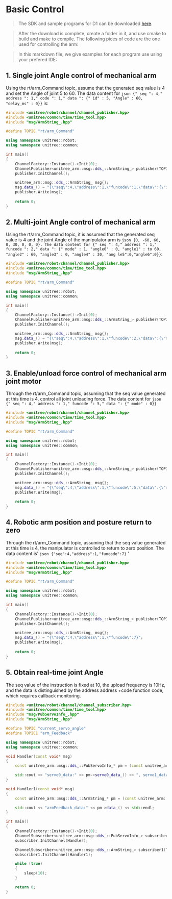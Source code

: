 # Basic Control

>The SDK and sample programs for D1 can be downloaded [here](https://unitree-firmware.oss-cn-hangzhou.aliyuncs.com/tool/d1_sdk.zip).

> After the download is complete, create a folder in it, and use cmake to build and make to compile. The following pices of code are the one used for controlling the arm:

> In this markdown file, we give examples for each program use using your prefered IDE:

## 1. Single joint Angle control of mechanical arm

Using the rt/arm_Command topic, assume that the generated seq value is 4 and set the Angle of joint 5 to 60. The data content for ```json {" seq ": 4," address ": 1," code ": 1," data ": {" id" : 5, "Angle" : 60, "delay_ms" : 0}}``` is:  
```cpp
#include <unitree/robot/channel/channel_publisher.hpp>
#include <unitree/common/time/time_tool.hpp>
#include "msg/ArmString_.hpp"

#define TOPIC "rt/arm_Command"

using namespace unitree::robot;
using namespace unitree::common;

int main()
{
    ChannelFactory::Instance()->Init(0);
    ChannelPublisher<unitree_arm::msg::dds_::ArmString_> publisher(TOPIC);
    publisher.InitChannel();

    unitree_arm::msg::dds_::ArmString_ msg{};
    msg.data_() = "{\"seq\":4,\"address\":1,\"funcode\":1,\"data\":{\"id\":5,\"angle\":60,\"delay_ms\":0}}";
    publisher.Write(msg);
 
    return 0;
}
```
## 2. Multi-joint Angle control of mechanical arm

Using the rt/arm_Command topic, it is assumed that the generated seq value is 4 and the joint Angle of the manipulator arm is ```json {0, -60, 60, 0, 30, 0, 0, 0}. The data content for {" seq ": 4," address ": 1," funcode ": 2," data ": {" mode" : 1, "angle0" : 0, "angle1" : to 60, "angle2" : 60, "angle3" : 0, "angle4" : 30, "ang le5":0,"angle6":0}}```:
```cpp
#include <unitree/robot/channel/channel_publisher.hpp>
#include <unitree/common/time/time_tool.hpp>
#include "msg/ArmString_.hpp"

#define TOPIC "rt/arm_Command"

using namespace unitree::robot;
using namespace unitree::common;

int main()
{
    ChannelFactory::Instance()->Init(0);
    ChannelPublisher<unitree_arm::msg::dds_::ArmString_> publisher(TOPIC);
    publisher.InitChannel();

    unitree_arm::msg::dds_::ArmString_ msg{};
    msg.data_() = "{\"seq\":4,\"address\":1,\"funcode\":2,\"data\":{\"mode\":1,\"angle0\":0,\"angle1\":-60,\"angle2\":60,\"angle3\":0,\"angle4\":30,\"angle5\":0,\"angle6\":0}}";
    publisher.Write(msg);
 
    return 0;
}
```

## 3. Enable/unload force control of mechanical arm joint motor
Through the rt/arm_Command topic, assuming that the seq value generated at this time is 4, control all joint unloading force. The data content for ```json {" seq ": 4," address ": 1," funcode ": 5," data ": {" mode" : 0}}```
```cpp
#include <unitree/robot/channel/channel_publisher.hpp>
#include <unitree/common/time/time_tool.hpp>
#include "msg/ArmString_.hpp"

#define TOPIC "rt/arm_Command"

using namespace unitree::robot;
using namespace unitree::common;

int main()
{
    ChannelFactory::Instance()->Init(0);
    ChannelPublisher<unitree_arm::msg::dds_::ArmString_> publisher(TOPIC);
    publisher.InitChannel();

    unitree_arm::msg::dds_::ArmString_ msg{};
    msg.data_() = "{\"seq\":4,\"address\":1,\"funcode\":5,\"data\":{\"mode\":0}}";
    publisher.Write(msg);
 
    return 0;
}
```

## 4. Robotic arm position and posture return to zero

Through the rt/arm_Command topic, assuming that the seq value generated at this time is 4, the manipulator is controlled to return to zero position. The data content is' ```json {"seq":4,"address":1,"funcode":7}``` '
```cpp
#include <unitree/robot/channel/channel_publisher.hpp>
#include <unitree/common/time/time_tool.hpp>
#include "msg/ArmString_.hpp"

#define TOPIC "rt/arm_Command"

using namespace unitree::robot;
using namespace unitree::common;

int main()
{
    ChannelFactory::Instance()->Init(0);
    ChannelPublisher<unitree_arm::msg::dds_::ArmString_> publisher(TOPIC);
    publisher.InitChannel();

    unitree_arm::msg::dds_::ArmString_ msg{};
    msg.data_() = "{\"seq\":4,\"address\":1,\"funcode\":7}";
    publisher.Write(msg);
 
    return 0;
}
```

## 5. Obtain real-time joint Angle

The seq value of the instruction is fixed at 10, the upload frequency is 10Hz, and the data is distinguished by the address address +code function code, which requires callback monitoring.
```cpp
#include <unitree/robot/channel/channel_subscriber.hpp>
#include <unitree/common/time/time_tool.hpp>
#include "msg/PubServoInfo_.hpp"
#include "msg/ArmString_.hpp"

#define TOPIC "current_servo_angle"
#define TOPIC1 "arm_Feedback"

using namespace unitree::robot;
using namespace unitree::common;

void Handler(const void* msg)
{
    const unitree_arm::msg::dds_::PubServoInfo_* pm = (const unitree_arm::msg::dds_::PubServoInfo_*)msg;

    std::cout << "servo0_data:" << pm->servo0_data_() << ", servo1_data:" << pm->servo1_data_() << ", servo2_data:" << pm->servo2_data_()<< ", servo3_data:" << pm->servo3_data_()<< ", servo4_data:" << pm->servo4_data_()<< ", servo5_data:" << pm->servo5_data_()<< ", servo6_data:" << pm->servo6_data_() << std::endl;
}

void Handler1(const void* msg)
{
    const unitree_arm::msg::dds_::ArmString_* pm = (const unitree_arm::msg::dds_::ArmString_*)msg;

    std::cout << "armFeedback_data:" << pm->data_() << std::endl;
}

int main()
{
    ChannelFactory::Instance()->Init(0);
    ChannelSubscriber<unitree_arm::msg::dds_::PubServoInfo_> subscriber(TOPIC);
    subscriber.InitChannel(Handler);

    ChannelSubscriber<unitree_arm::msg::dds_::ArmString_> subscriber1(TOPIC1);
    subscriber1.InitChannel(Handler1);

    while (true)
    {
        sleep(10);
    }

    return 0;
}
```
